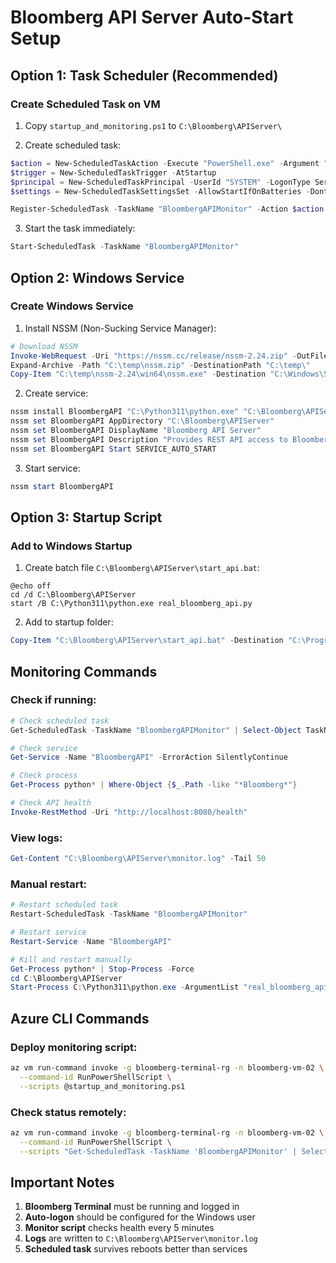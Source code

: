 # Bloomberg API Server Auto-Start Setup

## Option 1: Task Scheduler (Recommended)

### Create Scheduled Task on VM

1. Copy `startup_and_monitoring.ps1` to `C:\Bloomberg\APIServer\`

2. Create scheduled task:
```powershell
$action = New-ScheduledTaskAction -Execute "PowerShell.exe" -Argument "-ExecutionPolicy Bypass -File C:\Bloomberg\APIServer\startup_and_monitoring.ps1"
$trigger = New-ScheduledTaskTrigger -AtStartup
$principal = New-ScheduledTaskPrincipal -UserId "SYSTEM" -LogonType ServiceAccount -RunLevel Highest
$settings = New-ScheduledTaskSettingsSet -AllowStartIfOnBatteries -DontStopIfGoingOnBatteries -StartWhenAvailable -RestartCount 3 -RestartInterval (New-TimeSpan -Minutes 1)

Register-ScheduledTask -TaskName "BloombergAPIMonitor" -Action $action -Trigger $trigger -Principal $principal -Settings $settings -Description "Monitors and maintains Bloomberg API Server"
```

3. Start the task immediately:
```powershell
Start-ScheduledTask -TaskName "BloombergAPIMonitor"
```

## Option 2: Windows Service

### Create Windows Service

1. Install NSSM (Non-Sucking Service Manager):
```powershell
# Download NSSM
Invoke-WebRequest -Uri "https://nssm.cc/release/nssm-2.24.zip" -OutFile "C:\temp\nssm.zip"
Expand-Archive -Path "C:\temp\nssm.zip" -DestinationPath "C:\temp\"
Copy-Item "C:\temp\nssm-2.24\win64\nssm.exe" -Destination "C:\Windows\System32\"
```

2. Create service:
```powershell
nssm install BloombergAPI "C:\Python311\python.exe" "C:\Bloomberg\APIServer\real_bloomberg_api.py"
nssm set BloombergAPI AppDirectory "C:\Bloomberg\APIServer"
nssm set BloombergAPI DisplayName "Bloomberg API Server"
nssm set BloombergAPI Description "Provides REST API access to Bloomberg Terminal"
nssm set BloombergAPI Start SERVICE_AUTO_START
```

3. Start service:
```powershell
nssm start BloombergAPI
```

## Option 3: Startup Script

### Add to Windows Startup

1. Create batch file `C:\Bloomberg\APIServer\start_api.bat`:
```batch
@echo off
cd /d C:\Bloomberg\APIServer
start /B C:\Python311\python.exe real_bloomberg_api.py
```

2. Add to startup folder:
```powershell
Copy-Item "C:\Bloomberg\APIServer\start_api.bat" -Destination "C:\ProgramData\Microsoft\Windows\Start Menu\Programs\StartUp\"
```

## Monitoring Commands

### Check if running:
```powershell
# Check scheduled task
Get-ScheduledTask -TaskName "BloombergAPIMonitor" | Select-Object TaskName, State

# Check service
Get-Service -Name "BloombergAPI" -ErrorAction SilentlyContinue

# Check process
Get-Process python* | Where-Object {$_.Path -like "*Bloomberg*"}

# Check API health
Invoke-RestMethod -Uri "http://localhost:8080/health"
```

### View logs:
```powershell
Get-Content "C:\Bloomberg\APIServer\monitor.log" -Tail 50
```

### Manual restart:
```powershell
# Restart scheduled task
Restart-ScheduledTask -TaskName "BloombergAPIMonitor"

# Restart service
Restart-Service -Name "BloombergAPI"

# Kill and restart manually
Get-Process python* | Stop-Process -Force
cd C:\Bloomberg\APIServer
Start-Process C:\Python311\python.exe -ArgumentList "real_bloomberg_api.py" -WindowStyle Hidden
```

## Azure CLI Commands

### Deploy monitoring script:
```bash
az vm run-command invoke -g bloomberg-terminal-rg -n bloomberg-vm-02 \
  --command-id RunPowerShellScript \
  --scripts @startup_and_monitoring.ps1
```

### Check status remotely:
```bash
az vm run-command invoke -g bloomberg-terminal-rg -n bloomberg-vm-02 \
  --command-id RunPowerShellScript \
  --scripts "Get-ScheduledTask -TaskName 'BloombergAPIMonitor' | Select-Object State"
```

## Important Notes

1. **Bloomberg Terminal** must be running and logged in
2. **Auto-logon** should be configured for the Windows user
3. **Monitor script** checks health every 5 minutes
4. **Logs** are written to `C:\Bloomberg\APIServer\monitor.log`
5. **Scheduled task** survives reboots better than services